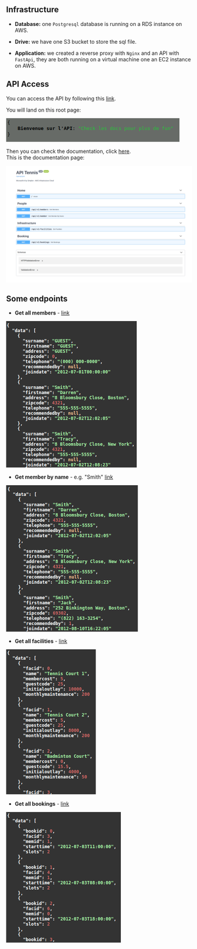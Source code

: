 ## Infrastructure

- **Database:** one `Postgresql` database is running on a RDS instance on AWS.  

- **Drive:** we have one S3 bucket to store the sql file.  

- **Application:** we created a reverse proxy with `Nginx` and an API with `FastApi`, they are both running on a virtual machine one an EC2 instance on AWS.

## API Access

You can access the API by following this [link](http://ec2-3-22-236-105.us-east-2.compute.amazonaws.com).

You will land on this root page:

![Root Api](./resources/root_api.png)

Then you can check the documentation, click [here](http://ec2-3-22-236-105.us-east-2.compute.amazonaws.com/docs).  
This is the documentation page:

![Api Documentation](./resources/api_docs.png)

## Some endpoints

- **Get all members** - [link](http://ec2-3-22-236-105.us-east-2.compute.amazonaws.com/api/v1/members)  

![Members](./resources/all_members.png)

- **Get member by name** - e.g. "Smith" [link](http://ec2-3-22-236-105.us-east-2.compute.amazonaws.com/api/v1/member?name=Smith)   

![Member by name](./resources/member_by_name.png)

- **Get all facilities** - [link](http://ec2-3-22-236-105.us-east-2.compute.amazonaws.com/api/v1/facilities)   

![Facilities](./resources/all_facilities.png)

- **Get all bookings** - [link](http://ec2-3-22-236-105.us-east-2.compute.amazonaws.com/api/v1/bookings)

![Bookings](./resources/all_bookings.png)